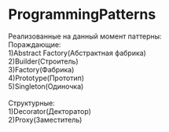 # ProgrammingPatterns 

Реализованные на данный момент паттерны:<br>
  Пораждающие:<br>
    1)Abstract Factory(Абстрактная фабрика)<br>
    2)Builder(Строитель)<br>
    3)Factory(Фабрика)<br>
    4)Prototype(Прототип)<br>
    5)Singleton(Одиночка)<br><br>
  Структурные:<br>
    1)Decorator(Декторатор)<br>
    2)Proxy(Заместитель)<br>
